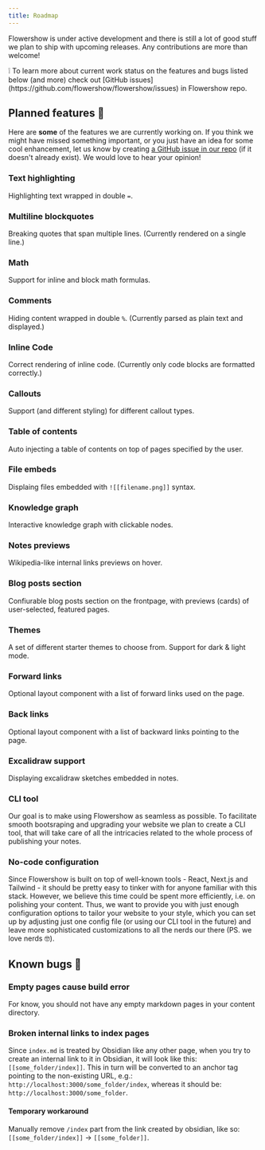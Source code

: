 ```yaml
---
title: Roadmap
---
```


Flowershow is under active development and there is still a lot of good stuff we plan to ship with upcoming releases. Any contributions are more than welcome!

<div className="border-2 border-slate-400 rounded-md px-4 mb-2">
❕ To learn more about current work status on the features and bugs listed below (and more) check out [GitHub issues](https://github.com/flowershow/flowershow/issues) in Flowershow repo.
</div>

## Planned features 🚧
Here are **some** of the features we are currently working on. If you think we might have missed something important, or you just have an idea for some cool enhancement, let us know by creating [a GitHub issue in our repo](https://github.com/flowershow/flowershow/issues) (if it doesn't already exist). We would love to hear your opinion!

### Text highlighting
Highlighting text wrapped in double `=`. 

### Multiline blockquotes
Breaking quotes that span multiple lines. (Currently rendered on a single line.)

### Math
Support for inline and block math formulas.

### Comments
Hiding content wrapped in double `%`. (Currently parsed as plain text and displayed.)

### Inline Code
Correct rendering of inline code. (Currently only code blocks are formatted correctly.)

### Callouts
Support (and different styling) for different callout types.

### Table of contents
Auto injecting a table of contents on top of pages specified by the user.

### File embeds
Displaing files embedded with `![[filename.png]]` syntax.

### Knowledge graph
Interactive knowledge graph with clickable nodes.

### Notes previews
Wikipedia-like internal links previews on hover.

### Blog posts section
Confiurable blog posts section on the frontpage, with previews (cards) of user-selected, featured pages.

### Themes
A set of different starter themes to choose from.
Support for dark & light mode.

### Forward links
Optional layout component with a list of forward links used on the page.

### Back links
Optional layout component with a list of backward links pointing to the page.

### Excalidraw support
Displaying excalidraw sketches embedded in notes.

### CLI tool
Our goal is to make using Flowershow as seamless as possible. To facilitate smooth bootsraping and upgrading your website we plan to create a CLI tool, that will take care of all the intricacies related to the whole process of publishing your notes.

### No-code configuration
Since Flowershow is built on top of well-known tools - React, Next.js and Tailwind - it should be pretty easy to tinker with for anyone familiar with this stack. However, we believe this time could be spent more efficiently, i.e. on polishing your content. Thus, we want to provide you with just enough configuration options to tailor your website to your style, which you can set up by adjusting just one config file (or using our CLI tool in the future) and leave more sophisticated customizations to all the nerds our there (PS. we love nerds 🤓).

## Known bugs 🐛

### Empty pages cause build error
For know, you should not have any empty markdown pages in your content directory.

### Broken internal links to index pages
Since `index.md` is treated by Obsidian like any other page, when you try to create an internal link to it in Obsidian, it will look like this: `[[some_folder/index]]`. This in turn will be converted to an anchor tag pointing to the non-existing URL, e.g.: `http://localhost:3000/some_folder/index`, whereas it should be: `http://localhost:3000/some_folder`.
#### Temporary workaround
Manually remove `/index` part from the link created by obsidian, like so: `[[some_folder/index]]` -> `[[some_folder]]`.